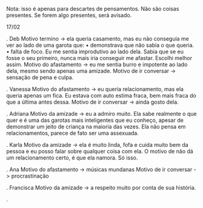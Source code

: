 Nota: isso é apenas para descartes de pensamentos. Não são coisas presentes. Se forem algo presentes, será avisado.

17/02

. Deb
Motivo termino -> ela queria casamento, mas eu não conseguia me ver ao lado de uma garota que:
• demonstrava que não sabia o que queria.
• falta de foco.
Eu me sentia improdutivo ao lado dela. Sabia que se eu fosse o seu primeiro, nunca mais iria conseguir me afastar. Escolhi melhor assim.
Motivo do afastamento -> eu me sentia burro e impotente ao lado dela, mesmo sendo apenas uma amizade.
Motivo de ir conversar -> sensação de pena e culpa.


. Vanessa
Motivo do afastamento -> eu queria relacionamento, mas ela queria apenas um fica. Eu estava com auto estima fraca, bem mais fraca do que a última antes dessa. 
Motivo de ir conversar -> ainda gosto dela.


. Adriana
Motivo da amizade -> eu a admiro muito. Ela sabe realmente o que quer  e é uma das garotas mais inteligentes que eu conheço, apesar de demonstrar um jeito de criança na maioria das vezes. Ela não pensa em relacionamentos, parece de fato ser uma assexuada.


. Karla
Motivo da amizade -> ela é muito linda, fofa e cuida muito bem da pessoa e eu posso falar sobre qualquer coisa com ela. O motivo de não dá um relacionamento certo, é que ela namora. Só isso.


. Ana
Motivo do afastamento -> músicas mundanas
Motivo de ir conversar -> procrastinação 


. Francisca 
Motivo da amizade -> a respeito muito por conta de sua história.


. 
